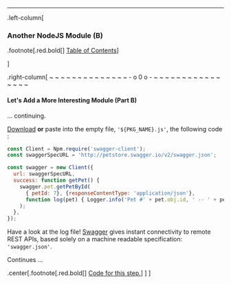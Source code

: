 ---
.left-column[
  ### Another NodeJS Module (B)
.footnote[.red.bold[] [Table of Contents](./)] 
<!-- H -->]
.right-column[
~ ~ ~ ~ ~ ~ ~ ~ ~ ~ ~ ~ ~ ~ - o 0 o - ~ ~ ~ ~ ~ ~ ~ ~ ~ ~ ~ ~ ~ ~ ~ ~

#### Let's Add a More Interesting Module (Part B)

... continuing.

<a href='https://raw.githubusercontent.com/martinhbramwell/Meteor-CI-Tutorial/master/fragments/yourpackage.js' target='_blank'>Download</a> **or** paste into the empty file, ```'${PKG_NAME}.js'```, the following code :

```javascript
const Client = Npm.require('swagger-client');
const swaggerSpecURL = 'http://petstore.swagger.io/v2/swagger.json';

const swagger = new Client({
  url: swaggerSpecURL,
  success: function getPet() {
    swagger.pet.getPetById(
      { petId: 7}, {responseContentType: 'application/json'},
      function log(pet) { Logger.info('Pet #' + pet.obj.id, ' -- ' + pet.obj.name);  }
    );
  },
});
```
Have a look at the log file! <a href='http://petstore.swagger.io/#!/pet/getPetById' target='_blank'>Swagger</a> gives instant connectivity to remote REST APIs, based solely on a machine readable specification: ```'swagger.json'```.

Continues ...


<!-- Code for this begins at line #26 -->
<!-- B -->
.center[.footnote[.red.bold[] <a href="https://github.com/martinhbramwell/Meteor-CI-Tutorial/blob/master/Part08_RealWorldPackage.sh#L26" target="_blank">Code for this step.</a>] ]
]
